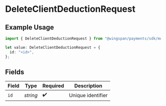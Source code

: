 # DeleteClientDeductionRequest

## Example Usage

```typescript
import { DeleteClientDeductionRequest } from "@wingspan/payments/sdk/models/operations";

let value: DeleteClientDeductionRequest = {
  id: "<id>",
};
```

## Fields

| Field              | Type               | Required           | Description        |
| ------------------ | ------------------ | ------------------ | ------------------ |
| `id`               | *string*           | :heavy_check_mark: | Unique identifier  |